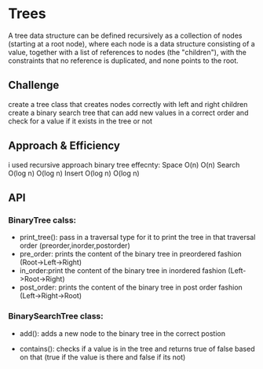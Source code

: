 # Trees
A tree data structure can be defined recursively as a collection of nodes (starting at a root node), where each node is a data structure consisting of a value, together with a list of references to nodes (the "children"), with the constraints that no reference is duplicated, and none points to the root.
## Challenge
create a tree class that creates nodes correctly with left and right children
create a binary search tree that can add new values in a correct order  and check for a value if it exists in the tree or not
## Approach & Efficiency
i used recursive approach
binary tree effecnty:
Space		O(n)	O(n)
Search		O(log n)	O(log n)
Insert		O(log n)	O(log n)
## API
### BinaryTree calss:
* print_tree(): pass in a traversal type for it to print the tree in that traversal order (preorder,inorder,postorder)
* pre_order: prints the content of the binary tree in preordered fashion (Root->Left->Right)
* in_order:print the content of the binary tree in inordered fashion (Left->Root->Right)
* post_order: prints the content of the binary tree in post order fashion (Left->Right->Root)

### BinarySearchTree class:
* add(): adds a new node to the binary tree in the correct postion

* contains(): checks if a value is in the tree and returns true of false based on that (true if the value is there and false if its not)
